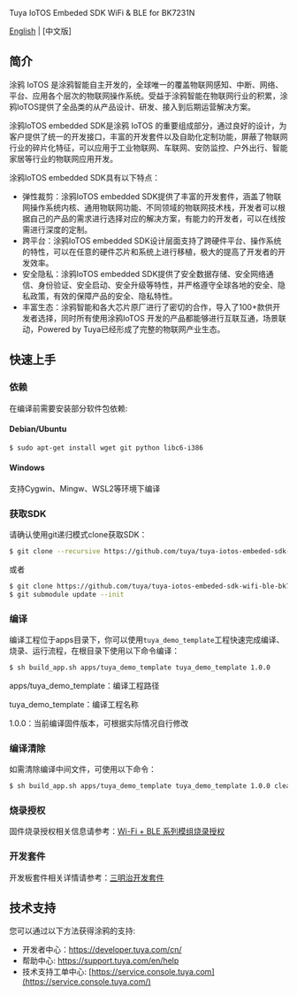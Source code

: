Tuya IoTOS Embeded SDK WiFi & BLE for BK7231N

[English](https://github.com/tuya/tuya-iotos-embeded-sdk-wifi-ble-bk7231n/blob/master/README.md) | [中文版]

## 简介

涂鸦 IoTOS 是涂鸦智能自主开发的，全球唯一的覆盖物联网感知、中断、网络、平台、应用各个层次的物联网操作系统。受益于涂鸦智能在物联网行业的积累，涂鸦IoTOS提供了全品类的从产品设计、研发、接入到后期运营解决方案。

涂鸦IoTOS embedded SDK是涂鸦 IoTOS 的重要组成部分，通过良好的设计，为客户提供了统一的开发接口，丰富的开发套件以及自助化定制功能，屏蔽了物联网行业的碎片化特征，可以应用于工业物联网、车联网、安防监控、户外出行、智能家居等行业的物联网应用开发。

涂鸦IoTOS embedded SDK具有以下特点：

* 弹性裁剪：涂鸦IoTOS embedded SDK提供了丰富的开发套件，涵盖了物联网操作系统内核、通用物联网功能、不同领域的物联网技术栈，开发者可以根据自己的产品的需求进行选择对应的解决方案，有能力的开发者，可以在线按需进行深度的定制。
* 跨平台：涂鸦IoTOS embedded SDK设计层面支持了跨硬件平台、操作系统的特性，可以在任意的硬件芯片和系统上进行移植，极大的提高了开发者的开发效率。
* 安全隐私：涂鸦IoTOS embedded SDK提供了安全数据存储、安全网络通信、身份验证、安全启动、安全升级等特性，并严格遵守全球各地的安全、隐私政策，有效的保障产品的安全、隐私特性。
* 丰富生态：涂鸦智能和各大芯片原厂进行了密切的合作，导入了100+款供开发者选择，同时所有使用涂鸦IoTOS 开发的产品都能够进行互联互通，场景联动，Powered by Tuya已经形成了完整的物联网产业生态。



##  快速上手

### 依赖
在编译前需要安装部分软件包依赖:
#### Debian/Ubuntu
``` bash
$ sudo apt-get install wget git python libc6-i386 
```


#### Windows

支持Cygwin、Mingw、WSL2等环境下编译

### 获取SDK
请确认使用git递归模式clone获取SDK：
``` bash
$ git clone --recursive https://github.com/tuya/tuya-iotos-embeded-sdk-wifi-ble-bk7231n.git
```
或者
``` bash
$ git clone https://github.com/tuya/tuya-iotos-embeded-sdk-wifi-ble-bk7231n.git
$ git submodule update --init
```

### 编译

编译工程位于apps目录下，你可以使用`tuya_demo_template`工程快速完成编译、烧录、运行流程，在根目录下使用以下命令编译：
``` bash
$ sh build_app.sh apps/tuya_demo_template tuya_demo_template 1.0.0
```
apps/tuya_demo_template：编译工程路径

tuya_demo_template：编译工程名称

1.0.0：当前编译固件版本，可根据实际情况自行修改

### 编译清除

如需清除编译中间文件，可使用以下命令：

``` bash
$ sh build_app.sh apps/tuya_demo_template tuya_demo_template 1.0.0 clean
```

### 烧录授权

固件烧录授权相关信息请参考：[Wi-Fi + BLE 系列模组烧录授权](https://developer.tuya.com/cn/docs/iot/device-development/burn-and-authorization/burn-and-authorize-wifi-ble-modules/burn-and-authorize-wb-series-modules?id=Ka78f4pttsytd)

### 开发套件

开发板套件相关详情请参考：[三明治开发套件](https://developer.tuya.com/cn/docs/iot/device-development/tuya-development-board-kit/tuya-sandwich-evaluation-kits/-tuya-sandwich-evaluation-kits?id=K97o0ixytemvr)



## 技术支持

您可以通过以下方法获得涂鸦的支持:
- 开发者中心：https://developer.tuya.com/cn/
- 帮助中心: https://support.tuya.com/en/help
- 技术支持工单中心: [https://service.console.tuya.com](https://service.console.tuya.com/)